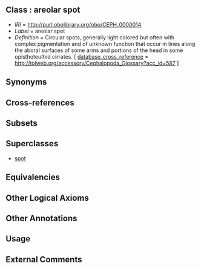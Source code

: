 
## Class : areolar spot

 * *IRI* = http://purl.obolibrary.org/obo/CEPH_0000014
 * *Label* = areolar spot
 * *Definition* = Circular spots, generally light colored but often with complex pigmentation and of unknown function that occur in lines along the aboral surfaces of some arms and portions of the head in some opisthoteuthid cirrates. [ [database_cross_reference](../../ef/oboInOwl#hasDbXref.md) = http://tolweb.org/accessory/Cephalopoda_Glossary?acc_id=587 ]

## Synonyms


## Cross-references


## Subsets


## Superclasses

 * [spot](../../CEPH/24/CEPH_0001024.md)

## Equivalencies


## Other Logical Axioms


## Other Annotations


## Usage


## External Comments

